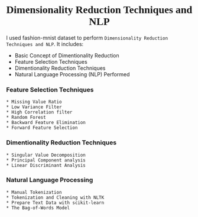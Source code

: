 # <font face="Times New Roman"> <center> <b> Dimensionality Reduction Techniques and NLP </b> </center> </font>

I used fashion-mnist dataset to perform `Dimensionality Reduction Techniques and NLP`. It includes: 

* Basic Concept of Dimentionality Reduction
* Feature Selection Techniques
* Dimentionality Reduction Techniques
* Natural Language Processing (NLP) Performed

### **Feature Selection Techniques**

```
* Missing Value Ratio
* Low Variance Filter
* High Correlation filter
* Random Forest
* Backward Feature Elimination
* Forward Feature Selection
```

### **Dimentionality Reduction Techniques**

```
* Singular Value Decomposition
* Principal Component analysis
* Linear Discriminant Analysis
```

### **Natural Language Processing**

```
* Manual Tokenization
* Tokenization and Cleaning with NLTK
* Prepare Text Data with scikit-learn
* The Bag-of-Words Model
```
